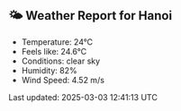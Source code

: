 <!-- WEATHER-START -->
## 🌤 Weather Report for Hanoi

- Temperature: 24°C
- Feels like: 24.6°C
- Conditions: clear sky
- Humidity: 82%
- Wind Speed: 4.52 m/s

Last updated: 2025-03-03 12:41:13 UTC
<!-- WEATHER-END -->
